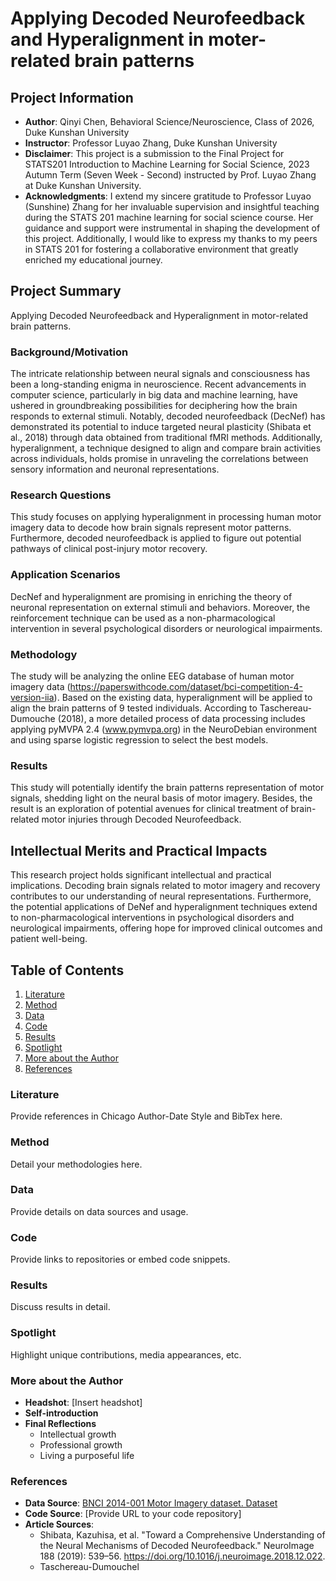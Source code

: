 # Applying Decoded Neurofeedback and Hyperalignment in moter-related brain patterns

## Project Information
- **Author**: Qinyi Chen, Behavioral Science/Neuroscience, Class of 2026, Duke Kunshan University
- **Instructor**: Professor Luyao Zhang, Duke Kunshan University
- **Disclaimer**: This project is a submission to the Final Project for STATS201 Introduction to Machine Learning for Social Science, 2023 Autumn Term (Seven Week - Second) instructed by Prof. Luyao Zhang at Duke Kunshan University.
- **Acknowledgments**: I extend my sincere gratitude to Professor Luyao (Sunshine) Zhang for her invaluable supervision and insightful teaching during the STATS 201 machine learning for social science course. Her guidance and support were instrumental in shaping the development of this project. Additionally, I would like to express my thanks to my peers in STATS 201 for fostering a collaborative environment that greatly enriched my educational journey.

## Project Summary
Applying Decoded Neurofeedback and Hyperalignment in motor-related brain patterns.

### Background/Motivation
The intricate relationship between neural signals and consciousness has been a long-standing enigma in neuroscience. Recent advancements in computer science, particularly in big data and machine learning, have ushered in groundbreaking possibilities for deciphering how the brain responds to external stimuli. Notably, decoded neurofeedback (DecNef) has demonstrated its potential to induce targeted neural plasticity (Shibata et al., 2018) through data obtained from traditional fMRI methods. Additionally, hyperalignment, a technique designed to align and compare brain activities across individuals, holds promise in unraveling the correlations between sensory information and neuronal representations.

### Research Questions
This study focuses on applying hyperalignment in processing human motor imagery data to decode how brain signals represent motor patterns. Furthermore, decoded neurofeedback is applied to figure out potential pathways of clinical post-injury motor recovery.

### Application Scenarios
DecNef and hyperalignment are promising in enriching the theory of neuronal representation on external stimuli and behaviors. Moreover, the reinforcement technique can be used as a non-pharmacological intervention in several psychological disorders or neurological impairments.

### Methodology
The study will be analyzing the online EEG database of human motor imagery data (https://paperswithcode.com/dataset/bci-competition-4-version-iia). Based on the existing data, hyperalignment will be applied to align the brain patterns of 9 tested individuals. According to Taschereau-Dumouche (2018), a more detailed process of data processing includes applying pyMVPA 2.4 (www.pymvpa.org) in the NeuroDebian environment and using sparse logistic regression to select the best models.

### Results
This study will potentially identify the brain patterns representation of motor signals, shedding light on the neural basis of motor imagery. Besides, the result is an exploration of potential avenues for clinical treatment of brain-related motor injuries through Decoded Neurofeedback.

## Intellectual Merits and Practical Impacts
This research project holds significant intellectual and practical implications. Decoding brain signals related to motor imagery and recovery contributes to our understanding of neural representations. Furthermore, the potential applications of DeNef and hyperalignment techniques extend to non-pharmacological interventions in psychological disorders and neurological impairments, offering hope for improved clinical outcomes and patient well-being.

## Table of Contents
1. [Literature](#literature)
2. [Method](#method)
3. [Data](#data)
4. [Code](#code)
5. [Results](#results)
6. [Spotlight](#spotlight)
7. [More about the Author](#more-about-the-author)
8. [References](#references)

### Literature
Provide references in Chicago Author-Date Style and BibTex here.

### Method
Detail your methodologies here.

### Data
Provide details on data sources and usage.

### Code
Provide links to repositories or embed code snippets.

### Results
Discuss results in detail.

### Spotlight
Highlight unique contributions, media appearances, etc.

### More about the Author
- **Headshot**: [Insert headshot]
- **Self-introduction**
- **Final Reflections**
  - Intellectual growth
  - Professional growth
  - Living a purposeful life

### References
- **Data Source**: [BNCI 2014-001 Motor Imagery dataset. Dataset](https://paperswithcode.com/dataset/bci-competition-4-version-iia)
- **Code Source**: [Provide URL to your code repository]
- **Article Sources**:
  - Shibata, Kazuhisa, et al. "Toward a Comprehensive Understanding of the Neural Mechanisms of Decoded Neurofeedback." NeuroImage 188 (2019): 539–56. https://doi.org/10.1016/j.neuroimage.2018.12.022.
  - Taschereau-Dumouchel
